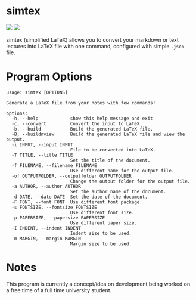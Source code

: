# simtex

![](https://api.codiga.io/project/34276/score/svg) ![](https://github.com/iaacornus/simtex/actions/workflows/pycheck.yaml/badge.svg)

simtex (simplified LaTeX) allows you to convert your markdown or text lectures into LaTeX file with one command, configured with simple `.json` file.

# Program Options

```
usage: simtex [OPTIONS]

Generate a LaTeX file from your notes with few commands!

options:
  -h, --help            show this help message and exit
  -c, --convert         Convert the input to LaTeX.
  -b, --build           Build the generated LaTeX file.
  -B, --buildnview      Build the generated LaTeX file and view the output.
  -i INPUT, --input INPUT
                        File to be converted into LaTeX.
  -T TITLE, --title TITLE
                        Set the title of the document.
  -f FILENAME, --filename FILENAME
                        Use different name for the output file.
  -of OUTPUTFOLDER, --outputfolder OUTPUTFOLDER
                        Change the output folder for the output file.
  -a AUTHOR, --author AUTHOR
                        Set the author name of the document.
  -d DATE, --date DATE  Set the date of the document.
  -F FONT, --font FONT  Use different font package.
  -s FONTSIZE, --fontsize FONTSIZE
                        Use different font size.
  -p PAPERSIZE, --papersize PAPERSIZE
                        Use different paper size.
  -I INDENT, --indent INDENT
                        Indent size to be used.
  -m MARGIN, --margin MARGIN
                        Margin size to be used.
```

# Notes

This program is currently a concept/idea on development being worked on a free time of a full time university student.
